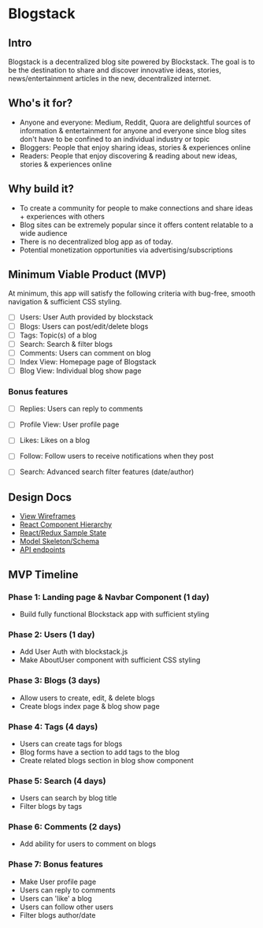 # Blogstack

## Intro
Blogstack is a decentralized blog site powered by Blockstack. The goal is to be the destination to share and discover innovative ideas, stories, news/entertainment articles in the new, decentralized internet.


## Who's it for?
- Anyone and everyone: Medium, Reddit, Quora are delightful sources of information & entertainment for anyone and everyone since blog sites don't have to be confined to an individual industry or topic
- Bloggers: People that enjoy sharing ideas, stories & experiences online
- Readers: People that enjoy discovering & reading about new ideas, stories & experiences online


## Why build it?
- To create a community for people to make connections and share ideas + experiences with others
- Blog sites can be extremely popular since it offers content relatable to a wide audience
- There is no decentralized blog app as of today.
- Potential monetization opportunities via advertising/subscriptions


## Minimum Viable Product (MVP)
At minimum, this app will satisfy the following criteria with bug-free, smooth navigation & sufficient CSS styling.
- [ ] Users: User Auth provided by blockstack
- [ ] Blogs: Users can post/edit/delete blogs
- [ ] Tags: Topic(s) of a blog
- [ ] Search: Search & filter blogs
- [ ] Comments: Users can comment on blog
- [ ] Index View: Homepage page of Blogstack
- [ ] Blog View: Individual blog show page

### Bonus features
- [ ] Replies: Users can reply to comments
- [ ] Profile View: User profile page
- [ ] Likes: Likes on a blog
- [ ] Follow: Follow users to receive notifications when they post
- [ ] Search: Advanced search filter features (date/author)


## Design Docs
* [View Wireframes][wireframes]
* [React Component Hierarchy][component_hierarchy]
* [React/Redux Sample State][sample_state]
* [Model Skeleton/Schema][model_skeletons]
* [API endpoints][api_endpoints]


[wireframes]: ./wireframes
[component_hierarchy]: ./component_hierarchy.md
[sample_state]: ./sample_state.md
[model_skeletons]: ./model_skeletons.md
[api_endpoints]: ./api_endpoints.md


## MVP Timeline

### Phase 1: Landing page & Navbar Component (1 day)
  * Build fully functional Blockstack app with sufficient styling

### Phase 2: Users (1 day)
  * Add User Auth with blockstack.js
  * Make AboutUser component with sufficient CSS styling

### Phase 3: Blogs (3 days)
  * Allow users to create, edit, & delete blogs
  * Create blogs index page & blog show page

### Phase 4: Tags (4 days)
  * Users can create tags for blogs
  * Blog forms have a section to add tags to the blog
  * Create related blogs section in blog show component

### Phase 5: Search (4 days)
  * Users can search by blog title
  * Filter blogs by tags

### Phase 6: Comments (2 days)
  * Add ability for users to comment on blogs

### Phase 7: Bonus features
  * Make User profile page
  * Users can reply to comments
  * Users can 'like' a blog
  * Users can follow other users
  * Filter blogs author/date
